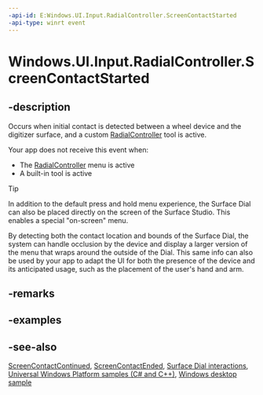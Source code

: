 ```yaml
---
-api-id: E:Windows.UI.Input.RadialController.ScreenContactStarted
-api-type: winrt event
---
```


<!-- Event syntax
public event Windows.Foundation.TypedEventHandler ScreenContactStarted<Windows.UI.Input.RadialController,  Windows.UI.Input.RadialControllerScreenContactStartedEventArgs>
-->

# Windows.UI.Input.RadialController.ScreenContactStarted

## -description
Occurs when initial contact is detected between a wheel device and the digitizer surface, and a custom [RadialController](radialcontroller.md) tool is active.


Your app does not receive this event when:

+ The [RadialController](radialcontroller.md) menu is active
+ A built-in tool is active


> [!TIP]
> In addition to the default press and hold menu experience, the Surface Dial can also be placed directly on the screen of the Surface Studio. This enables a special "on-screen" menu.

By detecting both the contact location and bounds of the Surface Dial, the system can handle occlusion by the device and display a larger version of the menu that wraps around the outside of the Dial. This same info can also be used by your app to adapt the UI for both the presence of the device and its anticipated usage, such as the placement of the user's hand and arm.

## -remarks

## -examples

## -see-also
[ScreenContactContinued](radialcontroller_screencontactcontinued.md), [ScreenContactEnded](radialcontroller_screencontactended.md), [Surface Dial interactions](/windows/uwp/input-and-devices/windows-wheel-interactions), [Universal Windows Platform samples (C# and C++)](https://go.microsoft.com/fwlink/?linkid=832713), [Windows desktop sample](https://aka.ms/radialcontrollerclassicsample)